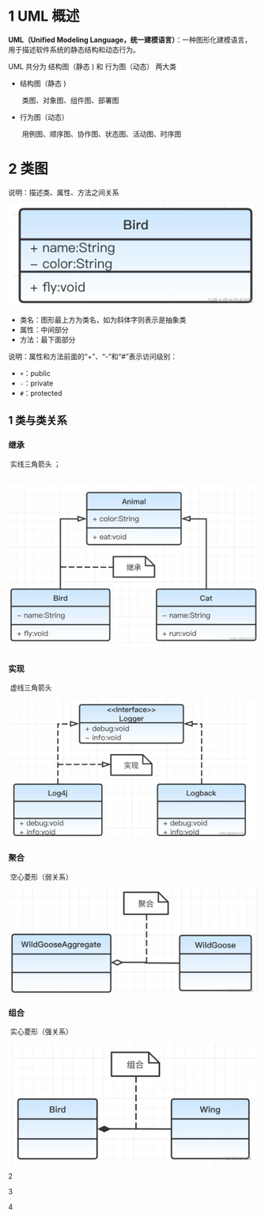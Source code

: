 # 1 UML 概述

**UML（Unified Modeling Language，统一建模语言）**：一种图形化建模语言，用于描述软件系统的静态结构和动态行为。

UML 共分为 结构图（静态 ) 和 行为图（动态） 两大类

- 结构图（静态 ) 

  ​	类图、对象图、组件图、部署图

- 行为图（动态）

  ​	用例图、顺序图、协作图、状态图、活动图、时序图

# 2 类图

说明：描述类、属性、方法之间关系

![image-20250904144833765](../assets/image-20250904144833765.png)

- 类名：图形最上方为类名，如为斜体字则表示是抽象类
- 属性：中间部分
- 方法：最下面部分

说明：属性和方法前面的“+”、“-”和“#”表示访问级别：

- `+`：public
- `-`：private
- `#`：protected

## 1 类与类关系

### 继承

​	实线三角箭头 ；

​	![image-20250904143445276](../assets/image-20250904143445276.png)

### 实现

​	虚线三角箭头

![image-20250904143603699](../assets/image-20250904143603699.png)

### 聚合

​	空心菱形（弱关系）

![image-20250904143717340](../assets/image-20250904143717340.png)

### 组合

​	实心菱形（强关系）

![image-20250904143649594](../assets/image-20250904143649594.png)





2

3

4 









